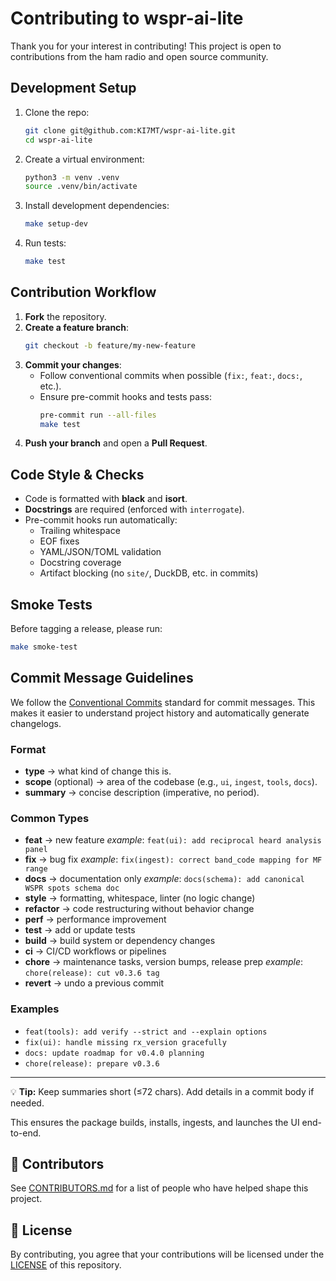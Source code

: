 # Contributing to wspr-ai-lite

Thank you for your interest in contributing!
This project is open to contributions from the ham radio and open source community.

## Development Setup

1. Clone the repo:
   ```bash
   git clone git@github.com:KI7MT/wspr-ai-lite.git
   cd wspr-ai-lite
   ```

2. Create a virtual environment:
   ```bash
   python3 -m venv .venv
   source .venv/bin/activate
   ```

3. Install development dependencies:
   ```bash
   make setup-dev
   ```

4. Run tests:
   ```bash
   make test
   ```

## Contribution Workflow

1. **Fork** the repository.
2. **Create a feature branch**:
   ```bash
   git checkout -b feature/my-new-feature
   ```
3. **Commit your changes**:
   - Follow conventional commits when possible (`fix:`, `feat:`, `docs:`, etc.).
   - Ensure pre-commit hooks and tests pass:
     ```bash
     pre-commit run --all-files
     make test
     ```
4. **Push your branch** and open a **Pull Request**.

## Code Style & Checks

- Code is formatted with **black** and **isort**.
- **Docstrings** are required (enforced with `interrogate`).
- Pre-commit hooks run automatically:
  - Trailing whitespace
  - EOF fixes
  - YAML/JSON/TOML validation
  - Docstring coverage
  - Artifact blocking (no `site/`, DuckDB, etc. in commits)

## Smoke Tests

Before tagging a release, please run:

```bash
make smoke-test
```

## Commit Message Guidelines

We follow the [Conventional Commits](https://www.conventionalcommits.org/) standard for commit messages.
This makes it easier to understand project history and automatically generate changelogs.

### Format
- **type** → what kind of change this is.
- **scope** (optional) → area of the codebase (e.g., `ui`, `ingest`, `tools`, `docs`).
- **summary** → concise description (imperative, no period).

### Common Types
- **feat** → new feature
  _example_: `feat(ui): add reciprocal heard analysis panel`
- **fix** → bug fix
  _example_: `fix(ingest): correct band_code mapping for MF range`
- **docs** → documentation only
  _example_: `docs(schema): add canonical WSPR spots schema doc`
- **style** → formatting, whitespace, linter (no logic change)
- **refactor** → code restructuring without behavior change
- **perf** → performance improvement
- **test** → add or update tests
- **build** → build system or dependency changes
- **ci** → CI/CD workflows or pipelines
- **chore** → maintenance tasks, version bumps, release prep
  _example_: `chore(release): cut v0.3.6 tag`
- **revert** → undo a previous commit

### Examples
- `feat(tools): add verify --strict and --explain options`
- `fix(ui): handle missing rx_version gracefully`
- `docs: update roadmap for v0.4.0 planning`
- `chore(release): prepare v0.3.6`

---

💡 **Tip:** Keep summaries short (≤72 chars). Add details in a commit body if needed.

This ensures the package builds, installs, ingests, and launches the UI end-to-end.

## 👥 Contributors

See [CONTRIBUTORS.md](CONTRIBUTORS.md) for a list of people who have helped shape this project.

## 📜 License

By contributing, you agree that your contributions will be licensed under the [LICENSE](LICENSE) of this repository.
